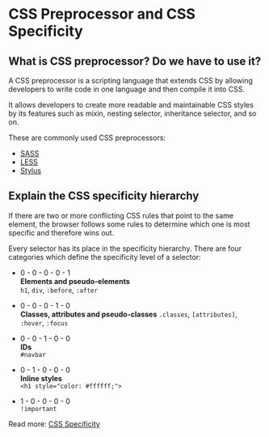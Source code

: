 # CSS Preprocessor and CSS Specificity

## What is CSS preprocessor? Do we have to use it?

A CSS preprocessor is a scripting language that extends CSS by allowing developers to write code in one language and then compile it into CSS.  

It allows developers to create more readable and maintainable CSS styles by its features such as mixin, nesting selector, inheritance selector, and so on. 

These are commonly used CSS preprocessors:

- [SASS](https://sass-lang.com/)
- [LESS](http://lesscss.org/)
- [Stylus](http://stylus-lang.com/)

## Explain the CSS specificity hierarchy

If there are two or more conflicting CSS rules that point to the same element, the browser follows some rules to determine which one is most specific and therefore wins out.  

Every selector has its place in the specificity hierarchy. There are four categories which define the specificity level of a selector:  

- 0 - 0 - 0 - 0 - 1  
  **Elements and pseudo-elements**  
  `h1`, `div`, `:before`, `:after`

- 0 - 0 - 0 - 1 - 0  
  **Classes, attributes and pseudo-classes**
   `.classes`, `[attributes]`, `:hover`, `:focus`

- 0 - 0 - 1 - 0 - 0  
  **IDs**  
  `#navbar`

- 0 - 1 - 0 - 0 - 0  
  **Inline styles**  
  `<h1 style="color: #ffffff;">`

- 1 - 0 - 0 - 0 - 0  
  `!important`

Read more: [CSS Specificity](http://cssspecificity.com/)